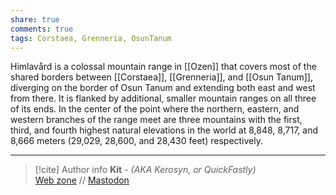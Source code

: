 ```yaml
---
share: true
comments: true
tags: Corstaea, Grenneria, OsunTanum
---
```

Himlavård is a colossal mountain range in [[Ozen]] that covers most of the shared borders between [[Corstaea]], [[Grenneria]], and [[Osun Tanum]], diverging on the border of Osun Tanum and extending both east and west from there. It is flanked by additional, smaller mountain ranges on all three of its ends. In the center of the point where the northern, eastern, and western branches of the range meet are three mountains with the first, third, and fourth highest natural elevations in the world at 8,848, 8,717, and 8,666 meters (29,029, 28,600, and 28,430 feet) respectively.

-----
> [!cite] Author info
> **Kit** - *(AKA Kerosyn, or QuickFastly)*\
> [Web zone](https://kitabe.link) // [Mastodon](https://social.tripulse.net/@kit)